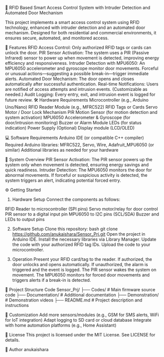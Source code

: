 🚪 RFID Based Smart Access Control System
with Intruder Detection and Automated Door Mechanism

This project implements a smart access control system using RFID technology, enhanced with intruder detection and an automated door mechanism. Designed for both residential and commercial environments, it ensures secure, automated, and monitored access.

🌟 Features
RFID Access Control: Only authorized RFID tags or cards can unlock the door.
PIR Sensor Activation: The system uses a PIR (Passive Infrared) sensor to power up when movement is detected, improving energy efficiency and responsiveness.
Intruder Detection with MPU6050: An MPU6050 accelerometer and gyroscope monitor door movements. Forceful or unusual actions—suggesting a possible break-in—trigger immediate alerts.
Automated Door Mechanism: The door opens and closes automatically after successful authentication.
Real-time Notifications: Users are notified of access attempts and intrusion events. (Customizable as needed.)
Audit Logging: Every entry, exit, and intrusion event is logged for future review.
🛠️ Hardware Requirements
Microcontroller (e.g., Arduino Uno/Nano)
RFID Reader Module (e.g., MFRC522)
RFID Tags or Cards
Servo Motor / Door Lock Mechanism
PIR Motion Sensor (for motion detection and system activation)
MPU6050 Accelerometer & Gyroscope (for door/intrusion monitoring)
Buzzer or Alarm Module
LEDs (for status indication)
Power Supply
(Optional) Display module (LCD/OLED)

💻 Software Requirements
Arduino IDE (or compatible C++ compiler)
Required Arduino libraries:
MFRC522, Servo, Wire, Adafruit_MPU6050 (or similar)
Additional libraries as needed for your hardware

🚦 System Overview
PIR Sensor Activation:
The PIR sensor powers up the system only when movement is detected, ensuring energy savings and quick readiness.
Intruder Detection:
The MPU6050 monitors the door for abnormal movements. If forceful or suspicious activity is detected, the system triggers an alert, indicating potential forced entry.

⚙️ Getting Started

1. Hardware Setup
Connect the components as follows:

RFID Reader to microcontroller (SPI pins)
Servo motor/relay for door control
PIR sensor to a digital input pin
MPU6050 to I2C pins (SCL/SDA)
Buzzer and LEDs to output pins

2. Software Setup
Clone this repository:
bash
git clone https://github.com/anukaishara/Sensor_Prj.git
Open the project in Arduino IDE.
Install the necessary libraries via Library Manager.
Update the code with your authorized RFID tag IDs.
Upload the code to your microcontroller.

3. Operation
Present your RFID card/tag to the reader.
If authorized, the door unlocks and opens automatically.
If unauthorized, the alarm is triggered and the event is logged.
The PIR sensor wakes the system on movement.
The MPU6050 monitors for forced door movements and triggers alerts if a break-in is detected.

📁 Project Structure
Code
Sensor_Prj/
├── Codes/                # Main firmware source code
├── Documentation/        # Additional documentation
├── Demonstration/        # Demonstration videos
├── README.md             # Project description and instructions

🔧 Customization
Add more sensors/modules (e.g., GSM for SMS alerts, WiFi for IoT integration)
Adapt logging to SD card or cloud database
Integrate with home automation platforms (e.g., Home Assistant)

📄 License
This project is licensed under the MIT License. See LICENSE for details.

👤 Author
anukaishara
